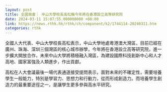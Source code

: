 ```yaml
---
layout: post
title: 全國兩會｜ 中山大學校長高松稱今年將在香港設立高等研究院
date: 2024-03-11 15:07:55.000000000 +08:00
link: https://news.rthk.hk/rthk/ch/component/k2/1744114-20240311.htm
categories: rthk
---
```


全國人大代表、中山大學校長高松表示，中山大學地處粵港澳大灣區，目前已經在廣州、珠海、深圳三個灣區的核心城市辦學，今年將在香港設立高等研究院，進一步擴大開放合作，未來中山大學將積極融入灣區，為建設國際科技創新中心和人才高地、國家富強及人類進步，作出貢獻。

高松在人大會議最後一場代表通道接受提問表示，面對未來的不確定性，需要培養學生一般能力，特別是學習力、思想力和行動力，從而形成創造力。而培養學生創造力的最重要途徑之一，是讓學生更多參與高水平研究。
